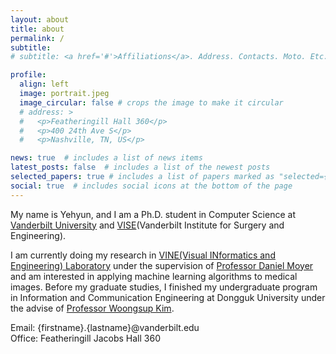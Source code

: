 ```yaml
---
layout: about
title: about
permalink: /
subtitle: 
# subtitle: <a href='#'>Affiliations</a>. Address. Contacts. Moto. Etc.

profile:
  align: left
  image: portrait.jpeg
  image_circular: false # crops the image to make it circular
  # address: > 
  #   <p>Featheringill Hall 360</p>
  #   <p>400 24th Ave S</p>
  #   <p>Nashville, TN, US</p>

news: true  # includes a list of news items
latest_posts: false  # includes a list of the newest posts
selected_papers: true # includes a list of papers marked as "selected={true}"
social: true  # includes social icons at the bottom of the page
---
```


My name is Yehyun, and I am a Ph.D. student in Computer Science at [Vanderbilt University](https://www.vanderbilt.edu/) and [VISE](https://www.vanderbilt.edu/vise/)(Vanderbilt Institute for Surgery and Engineering).

I am currently doing my research in [VINE(Visual INformatics and Engineering) Laboratory](https://vine-lab.notion.site/) under the supervision of [Professor Daniel Moyer](https://engineering.vanderbilt.edu/bio/daniel-moyer) and am interested in applying machine learning algorithms to medical images. Before my graduate studies, I finished my undergraduate program in Information and Communication Engineering at Dongguk University under the advise of [Professor Woongsup Kim](https://ice.dongguk.edu/professor/list?professor_haggwa_type=PROFH_042).

Email: {firstname}.{lastname}@vanderbilt.edu   
Office: Featheringill Jacobs Hall 360
